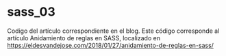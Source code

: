 # sass_03
Codigo del artículo correspondiente en el blog.
Este código corresponde al artículo Anidamiento de reglas en SASS, localizado en https://eldesvandejose.com/2018/01/27/anidamiento-de-reglas-en-sass/
